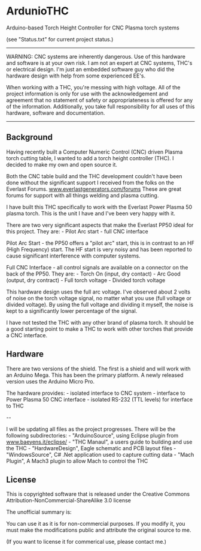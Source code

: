 ArdunioTHC
==========

Arduino-based Torch Height Controller for CNC Plasma torch systems

(see "Status.txt" for current project status.)

***

WARNING: CNC systems are inherently dangerous.  Use of this hardware and software is at your own risk.  I am not an expert at CNC systems, THC's or electrical design.  I'm just an embedded software guy who did the hardware design with help from some experienced EE's.

When working with a THC, you're messing with high voltage.  All of the project information is only for use with the acknowledgement and agreement that no statement of safety or appropriateness is offered for any of the information.  Additionally, you take full responsibility for all uses of this hardware, software and documentation.

***

Background
----------
Having recently built a Computer Numeric Control (CNC) driven Plasma torch cutting table, I wanted to add a torch height controller (THC).  I decided to make my own and open source it.

Both the CNC table build and the THC development couldn't have been done without the significant support I received from the folks on the Everlast Forums.  	www.everlastgenerators.com/forums
These are great forums for support with all things welding and plasma cutting.

I have built this THC specifically to work with the Everlast Power Plasma 50 plasma torch.  This is the unit I have and I've been very happy with it.

There are two very significant aspects that make the Everlast PP50 ideal for this project.  They are:
	- Pilot Arc start
	- full CNC interface

Pilot Arc Start - the PP50 offers a "pilot arc" start, this is in contrast to an HF (High Frequency) start.  The HF start is very noisy and has been reported to cause significant interference with computer systems.

Full CNC Interface - all control signals are available on a connector on the back of the PP50.  They are:
	- Torch On (input, dry contact)
	- Arc Good (output, dry contract)
	- Full torch voltage
	- Divided torch voltage

This hardware design uses the full arc voltage.  I've observed about 2 volts of noise on the torch voltage signal, no matter what you use (full voltage or divided voltage).  By using the full voltage and dividing it myself, the noise is kept to a significantly lower percentage of the signal.

I have not tested the THC with any other brand of plasma torch.  It should be a good starting point to make a THC to work with other torches that provide a CNC interface.

Hardware
--------
There are two versions of the shield.  The first is a shield and will work with an Arduino Mega.  This has been the primary platform.  A newly released version uses the Arduino Micro Pro.

The hardware provides:
	- isolated interface to CNC system
	- interface to Power Plasma 50 CNC interface
	- isolated RS-232 (TTL levels) for interface to THC

--

I will be updating all files as the project progresses.  There will be the following subdirectories:
	- "ArduinoSource", using Eclipse plugin from www.baeyens.it/eclipse/
	- "THC Manaul", a users guide to building and use the THC
	- "HardwareDesign", Eagle schematic and PCB layout files
	- "WindowsSource", C# .Net application used to capture cutting data
	- "Mach Plugin", A Mach3 plugin to allow Mach to control the THC

License
-------
This is copyrighted software that is released under the Creative Commons Attribution-NonCommercial-ShareAlike 3.0 license

The unofficial summary is:

You can use it as it is for non-commercial purposes.  If you modify it, you must make the modifications public and attribute the original source to me.

(If you want to license it for commerical use, please contact me.)

